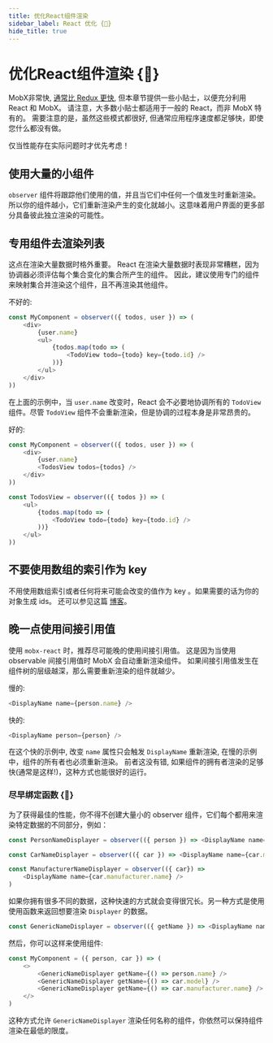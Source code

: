 ```yaml
---
title: 优化React组件渲染
sidebar_label: React 优化 {🚀}
hide_title: true
---
```


<script async type="text/javascript" src="//cdn.carbonads.com/carbon.js?serve=CEBD4KQ7&placement=mobxjsorg" id="_carbonads_js"></script>

# 优化React组件渲染 {🚀}

MobX非常快, [通常比 Redux 更快](https://twitter.com/mweststrate/status/718444275239882753), 但本章节提供一些小贴士，以便充分利用 React 和 MobX。 请注意，大多数小贴士都适用于一般的 React，而非 MobX 特有的。
需要注意的是，虽然这些模式都很好, 但通常应用程序速度都足够快，即使您什么都没有做。

仅当性能存在实际问题时才优先考虑！

## 使用大量的小组件

`observer` 组件将跟踪他们使用的值，并且当它们中任何一个值发生时重新渲染。所以你的组件越小，它们重新渲染产生的变化就越小。这意味着用户界面的更多部分具备彼此独立渲染的可能性。

## 专用组件去渲染列表

这点在渲染大量数据时格外重要。 
React 在渲染大量数据时表现非常糟糕，因为协调器必须评估每个集合变化的集合所产生的组件。 
因此，建议使用专门的组件来映射集合并渲染这个组件，且不再渲染其他组件。

不好的:

```javascript
const MyComponent = observer(({ todos, user }) => (
    <div>
        {user.name}
        <ul>
            {todos.map(todo => (
                <TodoView todo={todo} key={todo.id} />
            ))}
        </ul>
    </div>
))
```

在上面的示例中，当 `user.name` 改变时，React 会不必要地协调所有的 `TodoView` 组件。尽管 `TodoView` 组件不会重新渲染，但是协调的过程本身是非常昂贵的。

好的:

```javascript
const MyComponent = observer(({ todos, user }) => (
    <div>
        {user.name}
        <TodosView todos={todos} />
    </div>
))

const TodosView = observer(({ todos }) => (
    <ul>
        {todos.map(todo => (
            <TodoView todo={todo} key={todo.id} />
        ))}
    </ul>
))
```

## 不要使用数组的索引作为 key

不用使用数组索引或者任何将来可能会改变的值作为 key 。如果需要的话为你的对象生成 ids。 还可以参见这篇 [博客](https://medium.com/@robinpokorny/index-as-a-key-is-an-anti-pattern-e0349aece318)。

## 晚一点使用间接引用值


使用 `mobx-react` 时，推荐尽可能晚的使用间接引用值。
这是因为当使用 observable 间接引用值时 MobX 会自动重新渲染组件。
如果间接引用值发生在组件树的层级越深，那么需要重新渲染的组件就越少。

慢的:

```javascript
<DisplayName name={person.name} />
```

快的:

```javascript
<DisplayName person={person} />
```
在这个快的示例中, 改变 `name` 属性只会触发 `DisplayName` 重新渲染, 在慢的示例中，组件的所有者也必须重新渲染。 前者这没有错, 如果组件的拥有者渲染的足够快(通常是这样!)，这种方式也能很好的运行。

### 尽早绑定函数 {🚀} 

为了获得最佳的性能，你不得不创建大量小的 observer 组件，它们每个都用来渲染特定数据的不同部分，例如：

```javascript
const PersonNameDisplayer = observer(({ person }) => <DisplayName name={person.name} />)

const CarNameDisplayer = observer(({ car }) => <DisplayName name={car.model} />)

const ManufacturerNameDisplayer = observer(({ car}) => 
    <DisplayName name={car.manufacturer.name} />
)
```

如果你拥有很多不同的数据，这种快速的方式就会变得很冗长。另一种方式是使用使用函数来返回想要渲染 `Displayer` 的数据。

```javascript
const GenericNameDisplayer = observer(({ getName }) => <DisplayName name={getName()} />)
```

然后，你可以这样来使用组件:

```javascript
const MyComponent = ({ person, car }) => (
    <>
        <GenericNameDisplayer getName={() => person.name} />
        <GenericNameDisplayer getName={() => car.model} />
        <GenericNameDisplayer getName={() => car.manufacturer.name} />
    </>
)
```
这种方式允许 `GenericNameDisplayer` 渲染任何名称的组件，你依然可以保持组件渲染在最低的限度。
